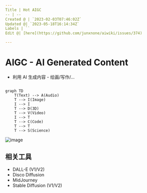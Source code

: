 ```yaml
---
Title | Hot AIGC
-- | --
Created @ | `2023-02-03T07:46:02Z`
Updated @| `2023-05-18T16:14:34Z`
Labels | ``
Edit @| [here](https://github.com/junxnone/aiwiki/issues/374)

---
```

# AIGC - AI Generated Content

- 利用 AI 生成内容 - 绘画/写作/...

```mermaid

graph TD
    T(Text) --> A(Audio)
    T --> I(Image)
    I --> I
    T --> D(3D)
    T --> V(Video)
    I --> T
    T --> C(Code)
    T --> T
    T --> S(Science)
```


![image](https://user-images.githubusercontent.com/2216970/216766798-c51e4de0-7bca-4b07-899d-e824484ca501.png)


## 相关工具

- DALL-E (V1/V2)
- Disco Diffusion
- MidJourney
- Stable Diffusion (V1/V2)


